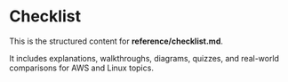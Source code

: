 # Checklist

This is the structured content for **reference/checklist.md**.

It includes explanations, walkthroughs, diagrams, quizzes, and real-world comparisons for AWS and Linux topics.
